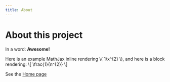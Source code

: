 ```yaml
---
title: About
---
```


# About this project

In a word: **Awesome!**

Here is an example MathJax inline rendering \\( 1/x^{2} \\), and here is a block rendering: 
\\[ \frac{1}{n^{2}} \\]

See the [Home page](/go-go-ghpages/README.md)
